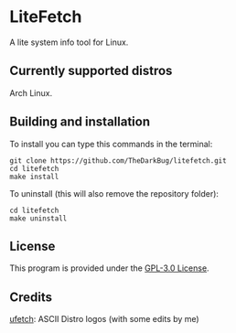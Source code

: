 # LiteFetch

A lite system info tool for Linux.

## Currently supported distros

Arch Linux.

## Building and installation

To install you can type this commands in the terminal:

```shell
git clone https://github.com/TheDarkBug/litefetch.git
cd litefetch
make install
```

To uninstall (this will also remove the repository folder):

```shell
cd litefetch
make uninstall
```

## License

This program is provided under the [GPL-3.0 License](https://github.com/TheDarkBug/litefetch/LICENSE).

## Credits

[ufetch](https://gitlab.com/jschx/ufetch/): ASCII Distro logos (with some edits by me)
